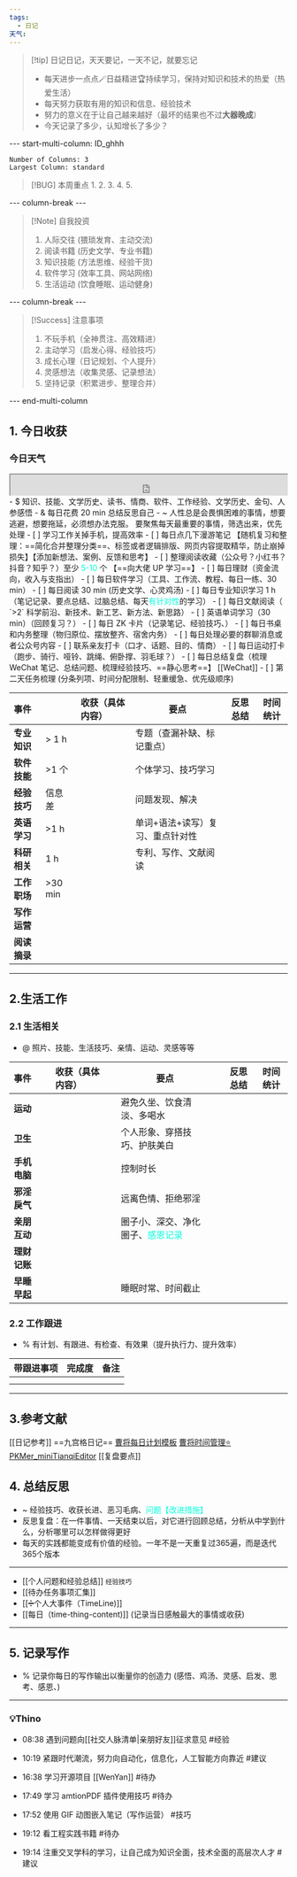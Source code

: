 ```yaml
---
tags:
  - 日记
天气:
---
```

> [!tip] 日记日记，天天要记，一天不记，就要忘记
> - 每天进步一点点🪄日益精进🏆持续学习，保持对知识和技术的热爱（热爱生活）
> - 每天努力获取有用的知识和信息、经验技术
> - 努力的意义在于让自己越来越好（最坏的结果也不过**大器晚成**）
> - 今天记录了多少，认知增长了多少？

--- start-multi-column: ID_ghhh
```column-settings
Number of Columns: 3 
Largest Column: standard
```

>[!BUG] 本周重点
>1. 
>2. 
> 3. 
>4. 
>5.



--- column-break ---

>[!Note] 自我投资
> 1. 人际交往 (猥琐发育、主动交流)
> 2. 阅读书籍 (历史文学、专业书籍)
> 3. 知识技能 (方法思维、经验干货)
> 4. 软件学习 (效率工具、网站网络)
> 5. 生活运动 (饮食睡眠、运动健身)


--- column-break ---

>[!Success] 注意事项
> 1. 不玩手机（全神贯注、高效精进）
> 2. 主动学习（启发心得、经验技巧）
> 3. 成长心理（日记规划、个人提升）
> 4. 灵感想法（收集灵感、记录想法）
> 5. 坚持记录（积累进步、整理合并）

--- end-multi-column
## 1. 今日收获

### 今日天气
<div style=" width: 100%;  height:40;overflow: hidden; "><iframe src="https://widget.pkmer.cn/free/miniTianqi?user=a2e5899e-975e-4457-afd4-ec3ff7dcbc90&select-theme=ta&theme=%E6%A0%B7%E5%BC%8F5&input-text=&theme-color=%2300FF88FF&select-icon=gif" allow="fullscreen" style=" height: 100%; width: 100%;"></iframe></div>
- $ 知识、技能、文学历史、读书、情商、软件、工作经验、文学历史、金句、人参感悟
- & 每日花费 20 min 总结反思自己 
- ~ 人性总是会畏惧困难的事情，想要逃避，想要拖延，必须想办法克服。  要聚焦每天最重要的事情，筛选出来，优先处理
- [ ] 学习工作关掉手机，提高效率
- [ ] 每日点几下漫游笔记 【随机复习和整理：==简化合并整理分类==、标签或者逻辑排版、网页内容提取精华，防止崩掉损失】【添加新想法、案例、反馈和思考】
- [ ] 整理阅读收藏（公众号？小红书？抖音？知乎？）至少 <font color="#00ffdc">5-10 </font>个 【==向大佬 UP 学习==】
- [ ] 每日理财（资金流向，收入与支指出）
- [ ] 每日软件学习（工具、工作流、教程、每日一练、30 min）
- [ ] 每日阅读 30 min (历史文学、心灵鸡汤)
- [ ] 每日专业知识学习 1 h（笔记记录、要点总结、过脑总结、每天<font color="#00ffdc">有针对性</font>的学习）
- [ ] 每日文献阅读（ `>2` 科学前沿、新技术、新工艺、新方法、新思路）
- [ ] 英语单词学习（30 min）（回顾复习？）
- [ ] 每日 ZK 卡片（记录笔记、经验技巧、）
- [ ] 每日书桌和内务整理（物归原位、摆放整齐、宿舍内务）
- [ ] 每日处理必要的群聊消息或者公众号内容 
- [ ] 联系亲友打卡（口才、话题、目的、情商）
- [ ] 每日运动打卡（跑步、骑行、哑铃、跳绳、俯卧撑、羽毛球？）
- [ ] 每日总结复盘（梳理 WeChat 笔记、总结问题、梳理经验技巧、==静心思考==】 [[WeChat]]
- [ ] 第二天任务梳理 (分条列项、时间分配限制、轻重缓急、优先级顺序) 

| **事件**   |          | 收获（具体内容） | 要点                | 反思总结 | 时间统计 |
| :------- | -------- | :------- | ----------------- | ---- | ---- |
| **专业知识** | \> 1 h   |          | 专题（查漏补缺、标记重点）     |      |      |
| **软件技能** | \>1 个    |          | 个体学习、技巧学习         |      |      |
| **经验技巧** | 信息差      |          | 问题发现、解决           |      |      |
| **英语学习** | \>1 h    |          | 单词+语法+读写）复习、重点针对性 |      |      |
| **科研相关** | 1 h      |          | 专利、写作、文献阅读        |      |      |
| **工作职场** | \>30 min |          |                   |      |      |
| **写作运营** |          |          |                   |      |      |
| **阅读摘录** |          |          |                   |      |      |

---
## 2.生活工作
### 2.1 生活相关 
- @  照片、技能、生活技巧、亲情、运动、灵感等等

| **事件**   |     | 收获（具体内容） |     | 要点                                            |     | 反思总结 | 时间统计 |
| :------- | --- | :------- | --- | --------------------------------------------- | --- | ---- | ---- |
| **运动**   |     |          |     | 避免久坐、饮食清淡、多喝水                                 |     |      |      |
| **卫生**   |     |          |     | 个人形象、穿搭技巧、护肤美白                                |     |      |      |
| **手机电脑** |     |          |     | 控制时长                                          |     |      |      |
| **邪淫戾气** |     |          |     | 远离色情、拒绝邪淫                                     |     |      |      |
| **亲朋互动** |     |          |     | 圈子小、深交、净化圈子、<font color="#00ffdc">感恩记录</font> |     |      |      |
| **理财记账** |     |          |     |                                               |     |      |      |
| **早睡早起** |     |          |     | 睡眠时常、时间截止                                     |     |      |      |
### 2.2 工作跟进 
- % 有计划、有跟进、有检查、有效果（提升执行力、提升效率）

| 带跟进事项 | 完成度 | 备注  |
| :---- | :-- | :-- |
|       |     |     |
|  |  |  |  

---
## 3.参考文献
[[日记参考]] ==九宫格日记==
[曹将每日计划模板](https://mp.weixin.qq.com/s/8LYri0lvPV5Y8snHqvpJ5g)
[曹将时间管理⭐](https://mp.weixin.qq.com/s/Z8l7B5iOoCGtjP_KvMjMxA)
[PKMer_miniTianqiEditor](https://pkmer.cn/products/widget/miniTianqiEditor/)
[[复盘要点]]
## 4. 总结反思
- ~ 经验技巧、收获长进、恶习毛病、<font color="#00ffdc">问题【改进措施】</font>
- 反思复盘：在一件事情、一天结束以后，对它进行回顾总结，分析从中学到什么，分析哪里可以怎样做得更好
- 每天的实践都能变成有价值的经验。一年不是一天重复过365遍，而是迭代365个版本
---
- [[个人问题和经验总结]] `经验技巧`
- [[待办任务事项汇集]]
- [[➗个人大事件（TimeLine)]]
- [[每日（time-thing-content)]] (记录当日感触最大的事情或收获)



---
## 5. 记录写作 
- % 记录你每日的写作输出以衡量你的创造力 (感悟、鸡汤、灵感、启发、思考、感恩、)




---
### 💡Thino 

- 08:38 遇到问题向[[社交人脉清单|亲朋好友]]征求意见 #经验 
- 10:19 紧跟时代潮流，努力向自动化，信息化，人工智能方向靠近 #建议 
- 16:38 学习开源项目 [[WenYan]] #待办  
- 17:49 学习 amtionPDF 插件使用技巧 #待办 
- 17:52 使用 GIF 动图嵌入笔记（写作运营） #技巧 
- 19:12 
	看工程实践书籍 #待办
	 
- 19:14 注重交叉学科的学习，让自己成为知识全面，技术全面的高层次人才 #建议 
